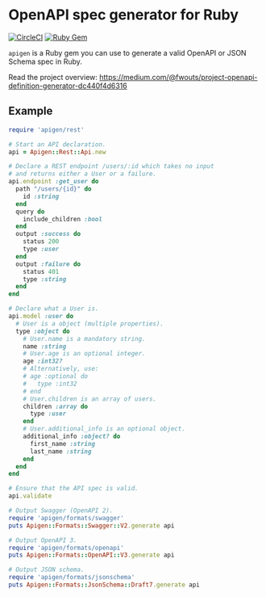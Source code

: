 # OpenAPI spec generator for Ruby

[![CircleCI](https://circleci.com/gh/zenclabs/apigen.svg?style=svg)](https://circleci.com/gh/zenclabs/apigen)
[![Ruby Gem](https://img.shields.io/gem/v/apigen.svg)](https://rubygems.org/gems/apigen)

`apigen` is a Ruby gem you can use to generate a valid OpenAPI or JSON Schema spec in Ruby.

Read the project overview: https://medium.com/@fwouts/project-openapi-definition-generator-dc440f4d6316

## Example

```ruby
require 'apigen/rest'

# Start an API declaration.
api = Apigen::Rest::Api.new

# Declare a REST endpoint /users/:id which takes no input
# and returns either a User or a failure.
api.endpoint :get_user do
  path "/users/{id}" do
    id :string
  end
  query do
    include_children :bool
  end
  output :success do
    status 200
    type :user
  end
  output :failure do
    status 401
    type :string
  end
end

# Declare what a User is.
api.model :user do
  # User is a object (multiple properties).
  type :object do
    # User.name is a mandatory string.
    name :string
    # User.age is an optional integer.
    age :int32?
    # Alternatively, use:
    # age :optional do
    #   type :int32
    # end
    # User.children is an array of users.
    children :array do
      type :user
    end
    # User.additional_info is an optional object.
    additional_info :object? do
      first_name :string
      last_name :string
    end
  end
end

# Ensure that the API spec is valid.
api.validate

# Output Swagger (OpenAPI 2).
require 'apigen/formats/swagger'
puts Apigen::Formats::Swagger::V2.generate api

# Output OpenAPI 3.
require 'apigen/formats/openapi'
puts Apigen::Formats::OpenAPI::V3.generate api

# Output JSON schema.
require 'apigen/formats/jsonschema'
puts Apigen::Formats::JsonSchema::Draft7.generate api
```

